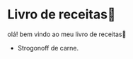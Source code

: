 # Livro de receitas:bookmark:

olá! bem vindo ao meu livro de receitas:wave:

- Strogonoff de carne.